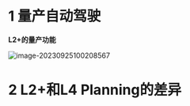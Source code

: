 # 1 量产自动驾驶

**L2+的量产功能**

![image-20230925100208567](D:\Work_Station\Documents\note\AD\images\image-20230925100208567.png)

# 2 L2+和L4 Planning的差异







